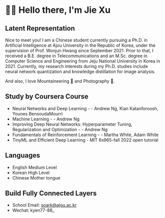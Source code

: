 # 👋👋 Hello there, I'm Jie Xu

## Latent Representation


Nice to meet you! I am a Chinese student currently pursuing a Ph.D. in Artificial Intelligence at Ajou University in the Republic of Korea, under the supervision of Prof. Wonjun Hwang since September 2021. Prior to that, I received a B.E. degree in Telecommunications and an M.Sc. degree in Computer Science and Engineering from Jeju National University in Korea in 2021. Currently, my research interests during my Ph.D. studies include neural network quantization and knowledge distillation for image analysis.

And also, I love Mountaineering 🗻 and Photography 📸.

## Study by Coursera Course
* Neural Networks and Deep Learning - - Andrew Ng, Kian Katanforoosh, Younes BensoudaMourri
* Machine Learning - - Andrew Ng
* Improving Deep Neural Networks: Hyperparameter Tuning, Regularization and Optimization - - Andrew Ng
* Fundamentals of Reinforcement Learning - - Martha White, Adam White
* TinyML and Efficient Deep Learning - MIT 6s965-fall 2022 open tutorial

## Languages
* English Medium Level
* Korean High Level
* Chinese Mother tongue

## Build Fully Connected Layers
* School Email: soark@ajou.ac.kr
* Wechat: kyen77-88_

